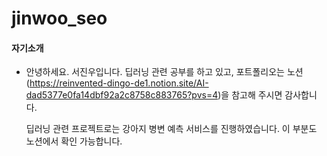 # jinwoo_seo

#### 자기소개

* 안녕하세요. 서진우입니다.
  딥러닝 관련 공부를 하고 있고, 포트폴리오는 노션(https://reinvented-dingo-de1.notion.site/AI-dad5377e0fa14dbf92a2c8758c883765?pvs=4)을 참고해   주시면 감사합니다.

  딥러닝 관련 프로젝트로는 강아지 병변 예측 서비스를 진행하였습니다. 이 부분도 노션에서 확인 가능합니다.

